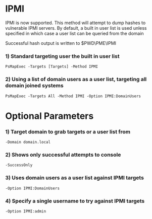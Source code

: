 # IPMI

IPMI is now supported. This method will attempt to dump hashes to vulnerable IPMI servers. By default, a built in user list is used unless specified in which case a user list can be queried from the domain

Successful hash output is written to $PWD\PME\IPMI

### 1) Standard targeting user the built in user list

    PsMapExec -Targets [Targets] -Method IPMI

### 2) Using a list of domain users as a user list, targeting all domain joined systems

    PsMapExec -Targets All -Method IPMI -Option IPMI:DomainUsers

# Optional Parameters

### 1) Target domain to grab targets or a user list from

    -Domain domain.local

### 2) Shows only successful attempts to console

    -SuccessOnly

### 3) Uses domain users as a user list against IPMI targets

    -Option IPMI:DomainUsers

### 4) Specify a single username to try against IPMI targets

    -Option IPMI:admin 
